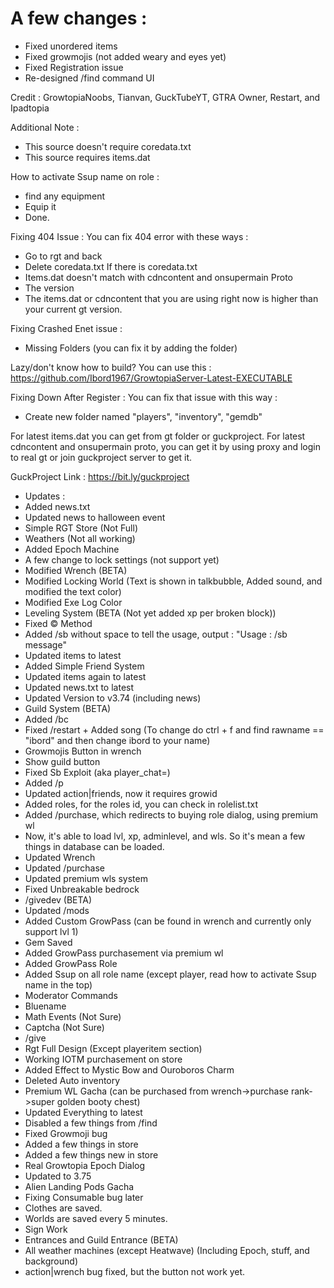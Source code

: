 # A few changes :
- Fixed unordered items
- Fixed growmojis (not added weary and eyes yet)
- Fixed Registration issue
- Re-designed /find command UI

Credit : GrowtopiaNoobs, Tianvan, GuckTubeYT, GTRA Owner, Restart, and Ipadtopia

Additional Note :
- This source doesn't require coredata.txt
- This source requires items.dat

How to activate Ssup name on role :
- find any equipment
- Equip it
- Done.

Fixing 404 Issue :
You can fix 404 error with these ways :
- Go to rgt and back
- Delete coredata.txt If there is coredata.txt
- Items.dat doesn't match with cdncontent and onsupermain Proto
- The version
- The items.dat or cdncontent that you are using right now is higher than your current gt version.

Fixing Crashed Enet issue :
- Missing Folders (you can fix it by adding the folder)

Lazy/don't know how to build? You can use this :
https://github.com/Ibord1967/GrowtopiaServer-Latest-EXECUTABLE

Fixing Down After Register :
You can fix that issue with this way :
- Create new folder named "players", "inventory", "gemdb"

For latest items.dat you can get from gt folder or guckproject.
For latest cdncontent and onsupermain proto, you can get it by using proxy and login to real gt or join guckproject server to get it.

GuckProject Link :
https://bit.ly/guckproject

- Updates :
- Added news.txt
- Updated news to halloween event
- Simple RGT Store (Not Full)
- Weathers (Not all working)
- Added Epoch Machine
- A few change to lock settings (not support yet)
- Modified Wrench (BETA)
- Modified Locking World (Text is shown in talkbubble, Added sound, and modified the text color)
- Modified Exe Log Color
- Leveling System (BETA (Not yet added xp per broken block))
- Fixed © Method
- Added /sb without space to tell the usage, output : "Usage : /sb message"
- Updated items to latest
- Added Simple Friend System
- Updated items again to latest
- Updated news.txt to latest
- Updated Version to v3.74 (including news)
- Guild System (BETA)
- Added /bc
- Fixed /restart + Added song (To change do ctrl + f and find rawname == "ibord" and then change ibord to your name)
- Growmojis Button in wrench
- Show guild button
- Fixed Sb Exploit (aka player_chat=)
- Added /p
- Updated action|friends, now it requires growid
- Added roles, for the roles id, you can check in rolelist.txt
- Added /purchase, which redirects to buying role dialog, using premium wl
- Now, it's able to load lvl, xp, adminlevel, and wls. So it's mean a few things in database can be loaded.
- Updated Wrench
- Updated /purchase
- Updated premium wls system
- Fixed Unbreakable bedrock
- /givedev (BETA)
- Updated /mods
- Added Custom GrowPass (can be found in wrench and currently only support lvl 1)
- Gem Saved
- Added GrowPass purchasement via premium wl
- Added GrowPass Role
- Added Ssup on all role name (except player, read how to activate Ssup name in the top)
- Moderator Commands
- Bluename
- Math Events (Not Sure)
- Captcha (Not Sure)
- /give
- Rgt Full Design (Except playeritem section)
- Working IOTM purchasement on store
- Added Effect to Mystic Bow and Ouroboros Charm
- Deleted Auto inventory
- Premium WL Gacha (can be purchased from wrench->purchase rank->super golden booty chest)
- Updated Everything to latest
- Disabled a few things from /find
- Fixed Growmoji bug
- Added a few things in store
- Added a few things new in store
- Real Growtopia Epoch Dialog
- Updated to 3.75
- Alien Landing Pods Gacha
- Fixing Consumable bug later
- Clothes are saved.
- Worlds are saved every 5 minutes.
- Sign Work
- Entrances and Guild Entrance (BETA)
- All weather machines (except Heatwave) (Including Epoch, stuff, and background)
- action|wrench bug fixed, but the button not work yet.
